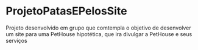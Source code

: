 # ProjetoPatasEPelosSite
Projeto desenvolvido em grupo que comtempla o objetivo de desenvolver um site para uma PetHouse hipotética, que ira divulgar a PetHouse e seus serviços
